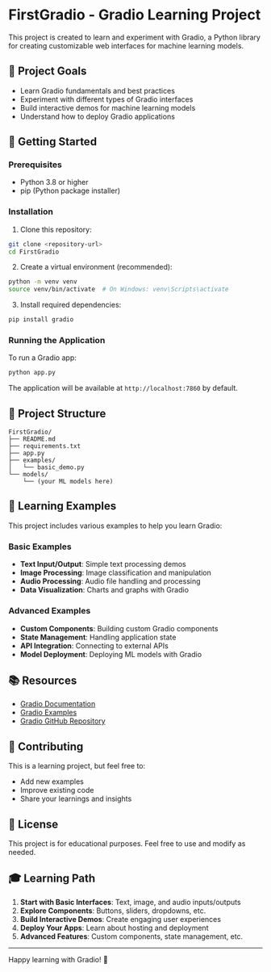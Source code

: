 # FirstGradio - Gradio Learning Project

This project is created to learn and experiment with Gradio, a Python library for creating customizable web interfaces for machine learning models.

## 🎯 Project Goals

- Learn Gradio fundamentals and best practices
- Experiment with different types of Gradio interfaces
- Build interactive demos for machine learning models
- Understand how to deploy Gradio applications

## 🚀 Getting Started

### Prerequisites

- Python 3.8 or higher
- pip (Python package installer)

### Installation

1. Clone this repository:
```bash
git clone <repository-url>
cd FirstGradio
```

2. Create a virtual environment (recommended):
```bash
python -m venv venv
source venv/bin/activate  # On Windows: venv\Scripts\activate
```

3. Install required dependencies:
```bash
pip install gradio
```

### Running the Application

To run a Gradio app:
```bash
python app.py
```

The application will be available at `http://localhost:7860` by default.

## 📁 Project Structure

```
FirstGradio/
├── README.md
├── requirements.txt
├── app.py
├── examples/
│   └── basic_demo.py
└── models/
    └── (your ML models here)
```

## 🧪 Learning Examples

This project includes various examples to help you learn Gradio:

### Basic Examples
- **Text Input/Output**: Simple text processing demos
- **Image Processing**: Image classification and manipulation
- **Audio Processing**: Audio file handling and processing
- **Data Visualization**: Charts and graphs with Gradio

### Advanced Examples
- **Custom Components**: Building custom Gradio components
- **State Management**: Handling application state
- **API Integration**: Connecting to external APIs
- **Model Deployment**: Deploying ML models with Gradio

## 📚 Resources

- [Gradio Documentation](https://gradio.app/docs/)
- [Gradio Examples](https://gradio.app/gallery)
- [Gradio GitHub Repository](https://github.com/gradio-app/gradio)

## 🤝 Contributing

This is a learning project, but feel free to:
- Add new examples
- Improve existing code
- Share your learnings and insights

## 📝 License

This project is for educational purposes. Feel free to use and modify as needed.

## 🎓 Learning Path

1. **Start with Basic Interfaces**: Text, image, and audio inputs/outputs
2. **Explore Components**: Buttons, sliders, dropdowns, etc.
3. **Build Interactive Demos**: Create engaging user experiences
4. **Deploy Your Apps**: Learn about hosting and deployment
5. **Advanced Features**: Custom components, state management, etc.

---

Happy learning with Gradio! 🎉 